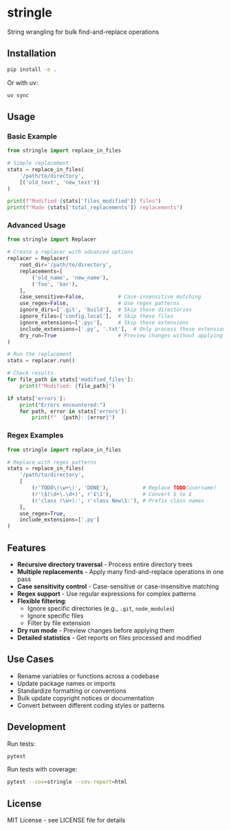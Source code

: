 # stringle

String wrangling for bulk find-and-replace operations

## Installation

```bash
pip install -e .
```

Or with uv:

```bash
uv sync
```

## Usage

### Basic Example

```python
from stringle import replace_in_files

# Simple replacement
stats = replace_in_files(
    '/path/to/directory',
    [('old_text', 'new_text')]
)

print(f"Modified {stats['files_modified']} files")
print(f"Made {stats['total_replacements']} replacements")
```

### Advanced Usage

```python
from stringle import Replacer

# Create a replacer with advanced options
replacer = Replacer(
    root_dir='/path/to/directory',
    replacements=[
        ('old_name', 'new_name'),
        ('foo', 'bar'),
    ],
    case_sensitive=False,           # Case-insensitive matching
    use_regex=False,                # Use regex patterns
    ignore_dirs=['.git', 'build'],  # Skip these directories
    ignore_files=['config.local'],  # Skip these files
    ignore_extensions=['.pyc'],     # Skip these extensions
    include_extensions=['.py', '.txt'],  # Only process these extensions
    dry_run=True                    # Preview changes without applying
)

# Run the replacement
stats = replacer.run()

# Check results
for file_path in stats['modified_files']:
    print(f"Modified: {file_path}")

if stats['errors']:
    print("Errors encountered:")
    for path, error in stats['errors']:
        print(f"  {path}: {error}")
```

### Regex Examples

```python
from stringle import replace_in_files

# Replace with regex patterns
stats = replace_in_files(
    '/path/to/directory',
    [
        (r'TODO\(\w+\)', 'DONE'),           # Replace TODO(username)
        (r'\$(\d+\.\d+)', r'£\1'),          # Convert $ to £
        (r'class (\w+):', r'class New\1:'), # Prefix class names
    ],
    use_regex=True,
    include_extensions=['.py']
)
```

## Features

- **Recursive directory traversal** - Process entire directory trees
- **Multiple replacements** - Apply many find-and-replace operations in one pass
- **Case sensitivity control** - Case-sensitive or case-insensitive matching
- **Regex support** - Use regular expressions for complex patterns
- **Flexible filtering**:
  - Ignore specific directories (e.g., `.git`, `node_modules`)
  - Ignore specific files
  - Filter by file extension
- **Dry run mode** - Preview changes before applying them
- **Detailed statistics** - Get reports on files processed and modified

## Use Cases

- Rename variables or functions across a codebase
- Update package names or imports
- Standardize formatting or conventions
- Bulk update copyright notices or documentation
- Convert between different coding styles or patterns

## Development

Run tests:

```bash
pytest
```

Run tests with coverage:

```bash
pytest --cov=stringle --cov-report=html
```

## License

MIT License - see LICENSE file for details
